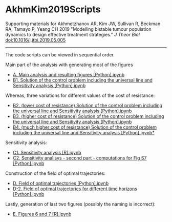# AkhmKim2019Scripts

Supporting materials for Akhmetzhanov AR, Kim JW, Sullivan R, Beckman RA, Tamayo P, Yeang CH 2019 "Modelling bistable tumour population dynamics to design effective treatment strategies." *J Theor Biol* [doi:10.1016/j.jtbi.2019.05.005](https://doi.org/10.1016/j.jtbi.2019.05.005)

-----

The code scripts can be viewed in sequential order.

Main part of the analysis with generating most of the figures
* [A. Main analysis and resulting figures [Python].ipynb](https://nbviewer.jupyter.org/github/aakhmetz/AkhmKim2019Scripts/blob/master/scripts/A.%20Main%20analysis%20and%20resulting%20figures%20%5BPython%5D.ipynb) 
* [B1. Solution of the control problem including the universal line and Sensitivity analysis [Python].ipynb](https://nbviewer.jupyter.org/github/aakhmetz/AkhmKim2019Scripts/blob/master/scripts/B1.%20Solution%20of%20the%20control%20problem%20including%20the%20universal%20line%20and%20Sensitivity%20analysis%20%5BPython%5D.ipynb)

Whereas, three variations for different values of the cost of resistance: </br>
* [B2. (lower cost of resistance) Solution of the control problem including the universal line and Sensitivity analysis [Python].ipynb](https://nbviewer.jupyter.org/github/aakhmetz/AkhmKim2019Scripts/blob/master/scripts/B2.%20(lower%20cost%20of%20resistance)%20Solution%20of%20the%20control%20problem%20including%20the%20universal%20line%20and%20Sensitivity%20analysis%20%5BPython%5D.ipynb)
* [B3. (higher cost of resistance) Solution of the control problem including the universal line and Sensitivity analysis [Python].ipynb](https://nbviewer.jupyter.org/github/aakhmetz/AkhmKim2019Scripts/blob/master/scripts/B3.%20(higher%20cost%20of%20resistance)%20Solution%20of%20the%20control%20problem%20including%20the%20universal%20line%20and%20Sensitivity%20analysis%20%5BPython%5D.ipynb)
* [B4. (much higher cost of resistance) Solution of the control problem including the universal line and Sensitivity analysis [Python].ipynb*](https://nbviewer.jupyter.org/github/aakhmetz/AkhmKim2019Scripts/blob/master/scripts/B4.%20(much%20higher%20cost%20of%20resistance)%20Solution%20of%20the%20control%20problem%20including%20the%20universal%20line%20and%20Sensitivity%20analysis%20%5BPython%5D.ipynb)

Sensitivity analysis:
* [C1. Sensitivity analysis [R].ipynb](https://nbviewer.jupyter.org/github/aakhmetz/AkhmKim2019Scripts/blob/master/scripts/C1.%20Sensitivity%20analysis%20%5BR%5D.ipynb)
* [C2. Sensitivity analisys - second part - computations for Fig S7 [Python].ipynb](https://nbviewer.jupyter.org/github/aakhmetz/AkhmKim2019Scripts/blob/master/scripts/C2.%20Sensitivity%20analisys%20-%20second%20part%20-%20computations%20for%20Fig%20S7%20%5BPython%5D.ipynb) 

Construction of the field of optimal trajectories:
* [D. Field of optimal trajectories [Python].ipynb](https://nbviewer.jupyter.org/github/aakhmetz/AkhmKim2019Scripts/blob/master/scripts/D.%20Field%20of%20optimal%20trajectories%20%5BPython%5D.ipynb)
* [D-2. Field of optimal trajectories for different time horizons [Python].ipynb](https://nbviewer.jupyter.org/github/aakhmetz/AkhmKim2019Scripts/blob/master/scripts/D-2.%20Field%20of%20optimal%20trajectories%20for%20different%20time%20horizons%20%5BPython%5D.ipynb)

Lastly, generation of last two figures (possibly the naming is incorrect):
* [E. Figures 6 and 7 [R].ipynb](aakhmetz/AkhmKim2019Scripts/blob/master/scripts/E.%20Figures%206%20and%207%20%5BR%5D.ipynb)
